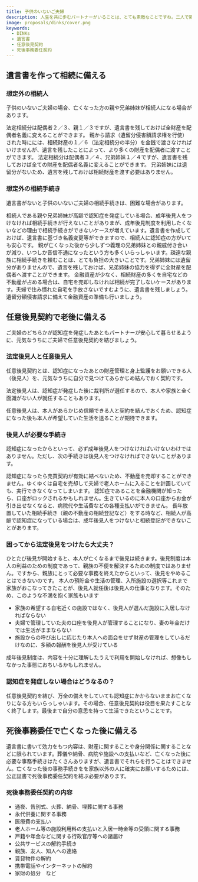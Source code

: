 ```yaml
---
title: 子供のいないご夫婦
description: 人生を共に歩むパートナーがいることは、とても素敵なことですね。二人で築いてきた財産で残されたパートナーが最後まで安心して生活できるよう、子供のいないご夫婦はとくに相続や死後事務に関してご夫婦で話し合って備えることをおすすめします。
image: proposals/dinks/cover.png
keywords:
  - DINKs
  - 遺言書
  - 任意後見契約
  - 死後事務委任契約
---
```


遺言書を作って相続に備える
--

### 想定外の相続人

子供のいないご夫婦の場合、亡くなった方の親や兄弟姉妹が相続人になる場合があります。

<the-media name="case1.png" caption="「相続人が配偶者と被相続人の親」の関係図" float="right" />

<the-case name="ケース１：相続人が配偶者と被相続人の親">
法定相続分は配偶者２／３、親１／３ですが、遺言書を残しておけば全財産を配偶者名義に変えることができます。
親から請求（遺留分侵害額請求権を行使）された時にには、相続財産の１／６（法定相続分の半分）を金銭で渡さなければいけませんが、遺言を残したことによって、より多くの財産を配偶者に渡すことができます。
</the-case>

<the-media name="case2.png" caption="「相続人が配偶者と被相続人の兄弟姉妹」の関係図" float="right" />

<the-case name="ケース２：相続人が配偶者と被相続人の兄弟姉妹">
法定相続分は配偶者３／４、兄弟姉妹１／４ですが、遺言書を残しておけば全ての財産を配偶者名義に変えることができます。
兄弟姉妹には遺留分がないため、遺言を残しておけば相続財産を渡す必要はありません。
</the-case>

### 想定外の相続手続き

遺言書がないと子供のいないご夫婦の相続手続きは、困難な場合があります。

<the-case name="ケース１：成年後見人をつけないと手続きができない">
相続人である親や兄弟姉妹が高齢で認知症を発症している場合、成年後見人をつけなければ相続手続きが行えないことがありまが、成年後見制度を利用したくないなどの理由で相続手続きができないケースが増えています。遺言書を作成しておけば、遺言書に基づき名義変更等ができますので、相続人に認知症の方がいても安心です。
</the-case>

<the-case name="ケース２：生前より付き合いがなく頼めない">
親が亡くなった後から少しずつ義理の兄弟姉妹との親戚付き合いが減り、いつしか音信不通になったという方も多くいらっしゃいます。疎遠な親族に相続手続きを頼むことは、とても負担の大きいことです。兄弟姉妹には遺留分がありませんので、遺言を残しておけば、兄弟姉妹の協力を得ずに全財産を配偶者へ渡すことができます。
</the-case>

<the-case name="ケース３：不動産を売却しなければ遺産分割ができない">
金融資産が少なく、相続財産の多くを自宅などの不動産が占める場合は、自宅を売却しなければ相続が完了しないケースがあります。夫婦で住み慣れた自宅を手放さないですむように、遺言書を残しましょう。遺留分額侵害請求に備えて金融資産の準備も行いましょう。
</the-case>

任意後見契約で老後に備える
--

ご夫婦のどちらかが認知症を発症したあともパートナーが安心して暮らせるように、元気なうちにご夫婦で任意後見契約を結びましょう。

### 法定後見人と任意後見人

任意後見契約とは、認知症になったあとの財産管理と身上監護をお願いできる人（後見人）を、元気なうちに自分で見つけてあらかじめ結んでおく契約です。

法定後見人は、認知症が発症した後に裁判所が選任するので、本人や家族と全く面識がない人が就任することもあります。

任意後見人は、本人があらかじめ信頼できる人と契約を結んでおくため、認知症になった後も本人が希望していた生活を送ることが期待できます。

### 後見人が必要な手続き

認知症になったからといって、必ず成年後見人をつけなければいけないわけではありません。ただし、次の手続きは後見人をつけなければできないことがあります。

<the-case name="ケース１：不動産の売却ができない">
認知症になったら売買契約が有効に結べないため、不動産を売却することができません。ゆくゆくは自宅を売却して夫婦で老人ホームに入ることを計画していても、実行できなくなってしまいます。
</the-case>

<the-case name="ケース２：預貯金の引き出しができない">
認知症であることを金融機関が知ったら、口座がロックされるかもしれません。生きているのに本人の口座からお金が引き出せなくなると、病院代や生活費などの各種支払いができません。
</the-case>

<the-case name="ケース３：相続手続きができない">
長年放置していた相続手続き（親の不動産の相続登記など）をする時など、相続人が高齢で認知症になっている場合は、成年後見人をつけないと相続登記ができないことがあります。
</the-case>

### 困ってから法定後見をつけたら大丈夫？

ひとたび後見が開始すると、本人が亡くなるまで後見は続きます。後見制度は本人の利益のための制度であって、親族の不便を解決するための制度ではありません。ですから、親族にとって必要な事務を終えたからといって、後見をやめることはできないのです。
本人の預貯金や生活の管理、入所施設の選択等これまで家族がおこなってきたことが、後見人就任後は後見人の仕事となります。そのため、このような不満を抱く家族もいます

- 家族の希望する自宅近くの施設ではなく、後見人が選んだ施設に入居しなければならない
- 夫婦で管理していた夫の口座を後見人が管理することになり、妻の年金だけでは生活がままならない
- 施設からの呼び出しに応じたり本人への面会をせず財産の管理をしているだけなのに、多額の報酬を後見人が受けている

<the-callout>
成年後見制度は、内容を十分に理解したうえで利用を開始しなければ、想像もしなかった事態におちいるかもしれません。
</the-callout>

### 認知症を発症しない場合はどうなるの？

任意後見契約を結び、万全の備えをしていても認知症にかからないままお亡くなりになる方もいらっしゃいます。その場合、任意後見契約は役目を果たすことなく終了します。最後まで自分の意思を持って生活できたということです。

死後事務委任で亡くなった後に備える
--

遺言書に書いて効力をもつ内容は、財産に関することや身分関係に関することなどに限られています。葬儀や納骨、病院や施設への支払いなど、亡くなった後に必要な事務手続きはたくさんありますが、遺言書でそれらを行うことはできません。亡くなった後の事務手続きをを家族以外の人に確実にお願いするためには、公正証書で死後事務委任契約を結ぶ必要があります。

### 死後事務委任契約の内容

- 通夜、告別式、火葬、納骨、埋葬に関する事務
- 永代供養に関する事務
- 医療費の支払い
- 老人ホーム等の施設利用料の支払いと入居一時金等の受領に関する事務
- 戸籍や年金などに関する行政官庁等への諸届け
- 公共サービスの解約手続き
- 親族、友人、知人への連絡
- 賃貸物件の解約
- 携帯電話やインターネットの解約
- 家財の処分　など
